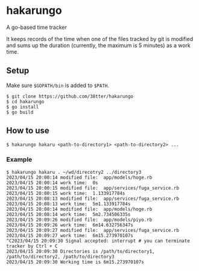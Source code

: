 # hakarungo
A go-based time tracker

It keeps records of the time when one of the files tracked by git is modified and sums up the duration (currently, the maximum is 5 minutes) as a work time.

## Setup

Make sure `$GOPATH/bin` is added to `$PATH`.

```
$ git clone https://github.com/38tter/hakarungo
$ cd hakarungo
$ go install
$ go build
```

## How to use

```
$ hakarungo hakaru <path-to-directory1> <path-to-directory2> ...
```

### Example

```
$ hakarungo hakaru . ~/wd/direcotry2 ../directory3
2023/04/15 20:00:14 modified file:  app/models/hoge.rb
2023/04/15 20:00:14 work time:  0s
2023/04/15 20:00:15 modified file:  app/services/fuga_service.rb
2023/04/15 20:00:15 work time:  1.133917784s
2023/04/15 20:08:13 modified file:  app/services/fuga_service.rb
2023/04/15 20:08:13 work time:  5m1.133917784s
2023/04/15 20:08:14 modified file:  app/models/hoge.rb
2023/04/15 20:08:14 work time:  5m2.734506335s
2023/04/15 20:09:26 modified file:  app/models/piyo.rb
2023/04/15 20:09:26 work time:  6m14.632756347s
2023/04/15 20:09:27 modified file:  app/services/fuga_service.rb
2023/04/15 20:09:27 work time:  6m15.273970107s
^C2023/04/15 20:09:30 Signal accepted: interrupt # you can terminate tracker by Ctrl + C
2023/04/15 20:09:30 Directories is /path/to/directory1, /path/to/directory2, /path/to/directory3
2023/04/15 20:09:30 Working time is 6m15.273970107s
```
